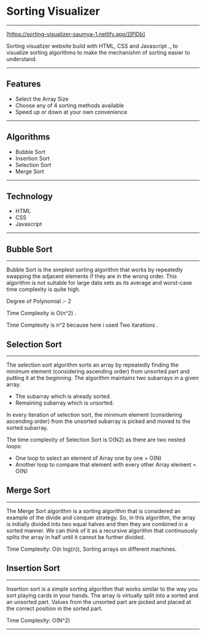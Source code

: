 # Sorting Visualizer
----

 [https://sorting-visualizer-saumya-1.netlify.app/][PlDb]

Sorting visualizer website build with HTML, CSS and Javascript ., to visualize sorting algorithms to make the mechanishm of sorting easier to understand.

----
## Features

- Select the Array Size
- Choose any of 4 sorting methods available
- Speed up or down at your own convenience


-----
## Algorithms
- Bubble Sort
- Insertion Sort
- Selection Sort
- Merge Sort
------

## Technology 
- HTML
- CSS
- Javascript
---

## Bubble Sort
----
Bubble Sort is the simplest sorting algorithm that works by repeatedly swapping the adjacent elements if they are in the wrong order. This algorithm is not suitable for large data sets as its average and worst-case time complexity is quite high.

Degree of Polynomial :- 2

Time Complexity is O(n^2) .

Time Complexity is n^2 because here i used Two itarations .

## Selection Sort
---
The selection sort algorithm sorts an array by repeatedly finding the minimum element (considering ascending order) from unsorted part and putting it at the beginning. The algorithm maintains two subarrays in a given array.

- The subarray which is already sorted. 
- Remaining subarray which is unsorted.

In every iteration of selection sort, the minimum element (considering ascending order) from the unsorted subarray is picked and moved to the sorted subarray.

The time complexity of Selection Sort is O(N2) as there are two nested loops:

- One loop to select an element of Array one by one = O(N)
- Another loop to compare that element with every other Array element = O(N)

## Merge Sort

---
The Merge Sort algorithm is a sorting algorithm that is considered an example of the divide and conquer strategy. So, in this algorithm, the array is initially divided into two equal halves and then they are combined in a sorted manner. We can think of it as a recursive algorithm that continuously splits the array in half until it cannot be further divided. 

Time Complexity: O(n log(n)),  Sorting arrays on different machines.

## Insertion Sort

----
Insertion sort is a simple sorting algorithm that works similar to the way you sort playing cards in your hands. The array is virtually split into a sorted and an unsorted part. Values from the unsorted part are picked and placed at the correct position in the sorted part.

Time Complexity: O(N^2) 

----

